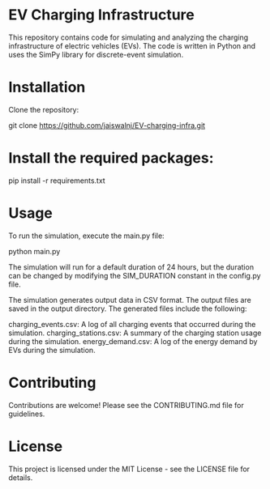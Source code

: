 # EV Charging Infrastructure
This repository contains code for simulating and analyzing the charging infrastructure of electric vehicles (EVs). The code is written in Python and uses the SimPy library for discrete-event simulation.

# Installation

Clone the repository:

git clone https://github.com/jaiswalnj/EV-charging-infra.git

# Install the required packages:

pip install -r requirements.txt

# Usage

To run the simulation, execute the main.py file:

python main.py

The simulation will run for a default duration of 24 hours, but the duration can be changed by modifying the SIM_DURATION constant in the config.py file.

The simulation generates output data in CSV format. The output files are saved in the output directory. The generated files include the following:

charging_events.csv: A log of all charging events that occurred during the simulation.
charging_stations.csv: A summary of the charging station usage during the simulation.
energy_demand.csv: A log of the energy demand by EVs during the simulation.

# Contributing

Contributions are welcome! Please see the CONTRIBUTING.md file for guidelines.

# License

This project is licensed under the MIT License - see the LICENSE file for details.
